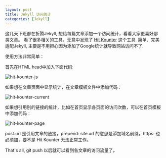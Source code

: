 ```yaml
---
layout: post
title: Jekyll 访问统计
categories: [Jekyll]
---
```


这几天下班都在折腾Jekyll, 想给每篇文章添加一个访问统计，看看大家更喜好那类文章。
看了很多相关的工具，无意中发现了 [Hit Kounter](https://jerryzou.com/posts/introduction-to-hit-kounter-lc/) 这个工具.
简单、完美适配Jekyll, 主要是不用担心因为添加了Google统计就导致网站访问不了.

使用方法非常简单：

首先在HTML head中加入下面代码:

![hit-kounter-js]({{site.url}}/pics/jekyll-counter/1.png)

如果想在文章页面中显示统计，在文章模板文件中添加代码：

![hit-kounter-current]({{site.url}}/pics/jekyll-counter/2.png)

如果想引用别的链接的统计，比如在首页显示各页面的访问次数，可以在首页模板中添加代码：

![hit-kounter-page]({{site.url}}/pics/jekyll-counter/3.png)

post.url 是引用文章的链接，prepend: site.url 的意思是添加域名前缀，https: 也必须加，要不是 Hit Kounter 无法正常工作。

That's all, git push 以后就可以看到各文章的访问流量了。
